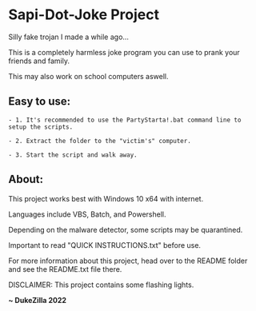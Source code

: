 # Sapi-Dot-Joke Project

Silly fake trojan I made a while ago...

This is a completely harmless joke program you can use to prank your friends and family.

This may also work on school computers aswell.

## Easy to use: 

	- 1. It's recommended to use the PartyStarta!.bat command line to setup the scripts. 

	- 2. Extract the folder to the "victim's" computer.

	- 3. Start the script and walk away.

## About:

This project works best with Windows 10 x64 with internet.

Languages include VBS, Batch, and Powershell.

Depending on the malware detector, some scripts may be quarantined. 

Important to read "QUICK INSTRUCTIONS.txt" before use.

For more information about this project, head over to the README folder and see the README.txt file there.


DISCLAIMER: This project contains some flashing lights. 


**~ DukeZilla 2022**

